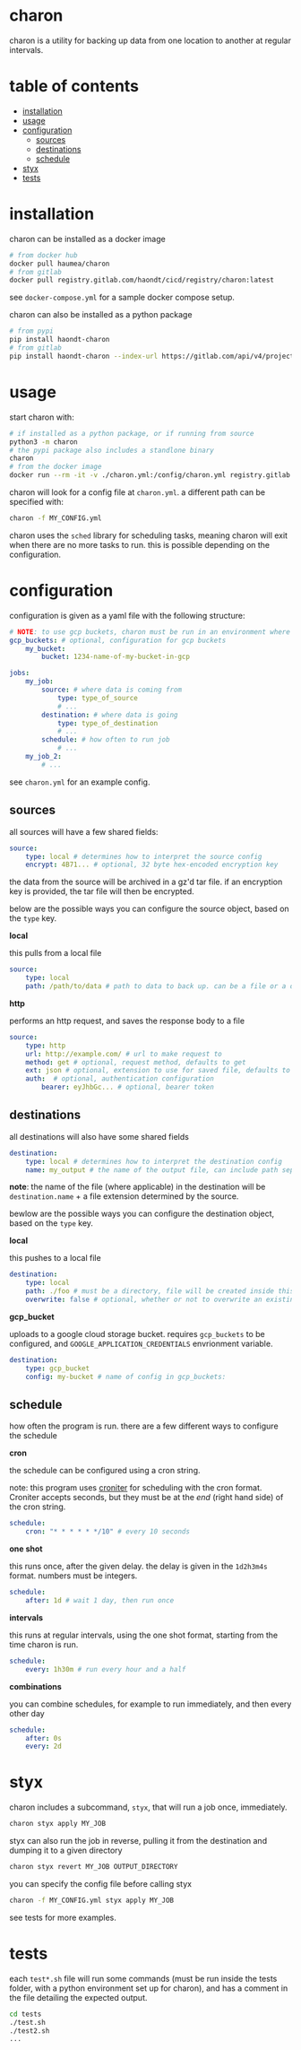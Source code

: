 # charon

charon is a utility for backing up data from one location to another at regular intervals.

# table of contents

- [installation](#installation)
- [usage](#usage)
- [configuration](#configuration)
    - [sources](#sources)
    - [destinations](#destinations)
    - [schedule](#schedule)
- [styx](#styx)
- [tests](#tests)

# installation

charon can be installed as a docker image

```bash
# from docker hub
docker pull haumea/charon
# from gitlab
docker pull registry.gitlab.com/haondt/cicd/registry/charon:latest
```

see `docker-compose.yml` for a sample docker compose setup.

charon can also be installed as a python package

```bash
# from pypi
pip install haondt-charon
# from gitlab
pip install haondt-charon --index-url https://gitlab.com/api/v4/projects/57154225/packages/pypi/simple
```

# usage

start charon with:

```bash
# if installed as a python package, or if running from source
python3 -m charon
# the pypi package also includes a standlone binary
charon
# from the docker image
docker run --rm -it -v ./charon.yml:/config/charon.yml registry.gitlab.com/haondt/cicd/registry/charon:latest
```

charon will look for a config file at `charon.yml`. a different path can be specified with:

```bash
charon -f MY_CONFIG.yml
```

charon uses the `sched` library for scheduling tasks, meaning charon will exit when there are no more tasks to run. this is possible depending on the configuration.

# configuration

configuration is given as a yaml file with the following structure:

```yml
# NOTE: to use gcp buckets, charon must be run in an environment where GOOGLE_APPLICATION_CREDENTIALS exists
gcp_buckets: # optional, configuration for gcp buckets
    my_bucket:
        bucket: 1234-name-of-my-bucket-in-gcp

jobs:
    my_job:
        source: # where data is coming from
            type: type_of_source
            # ...
        destination: # where data is going
            type: type_of_destination
            # ...
        schedule: # how often to run job
            # ...
    my_job_2:
        # ...
```

see `charon.yml` for an example config.

## sources

all sources will have a few shared fields:

```yaml
source:
    type: local # determines how to interpret the source config
    encrypt: 4B71... # optional, 32 byte hex-encoded encryption key

```

the data from the source will be archived in a gz'd tar file. if an encryption key is provided, the tar file will then be encrypted.


below are the possible ways you can configure the source object, based on the `type` key.

**local**

this pulls from a local file

```yml
source:
    type: local
    path: /path/to/data # path to data to back up. can be a file or a directory. does not use variable expansion

```

**http**

performs an http request, and saves the response body to a file

```yml
source:
    type: http
    url: http://example.com/ # url to make request to
    method: get # optional, request method, defaults to get
    ext: json # optional, extension to use for saved file, defaults to txt
    auth:  # optional, authentication configuration
        bearer: eyJhbGc... # optional, bearer token
```

## destinations

all destinations will also have some shared fields

```yml
destination:
    type: local # determines how to interpret the destination config
    name: my_output # the name of the output file, can include path seperators (foo/bar)
```

**note**: the name of the file (where applicable) in the destination will be `destination.name` + a file extension determined by the source.

bewlow are the possible ways you can configure the destination object, based on the `type` key.

**local**

this pushes to a local file

```yml
destination:
    type: local
    path: ./foo # must be a directory, file will be created inside this dir
    overwrite: false # optional, whether or not to overwrite an existing output file. defaults to false
```

**gcp_bucket**

uploads to a google cloud storage bucket. requires `gcp_buckets` to be configured, and `GOOGLE_APPLICATION_CREDENTIALS` envrionment variable.


```yml
destination:
    type: gcp_bucket
    config: my-bucket # name of config in gcp_buckets:
```

## schedule

how often the program is run. there are a few different ways to configure the schedule

**cron**

the schedule can be configured using a cron string.

note: this program uses [croniter](https://github.com/kiorky/croniter) for scheduling with the cron format. Croniter accepts seconds, but they must be at the _end_ (right hand side) of the cron string.

```yml
schedule:
    cron: "* * * * * */10" # every 10 seconds
```

**one shot**

this runs once, after the given delay. the delay is given in the `1d2h3m4s` format. numbers must be integers.

```yml
schedule:
    after: 1d # wait 1 day, then run once
```

**intervals**

this runs at regular intervals, using the one shot format, starting from the time charon is run. 

```yml
schedule:
    every: 1h30m # run every hour and a half
```

**combinations**

you can combine schedules, for example to run immediately, and then every other day

```yml
schedule:
    after: 0s
    every: 2d
```

# styx

charon includes a subcommand, `styx`, that will run a job once, immediately.

```bash
charon styx apply MY_JOB
```

styx can also run the job in reverse, pulling it from the destination and dumping it to a given directory

```bash
charon styx revert MY_JOB OUTPUT_DIRECTORY
```

you can specify the config file before calling styx

```bash
charon -f MY_CONFIG.yml styx apply MY_JOB
```

see tests for more examples.

# tests

each `test*.sh` file will run some commands (must be run inside the tests folder, with a python environment set up for charon), and has a comment in the file detailing the expected output. 

```bash
cd tests
./test.sh
./test2.sh
...
```
